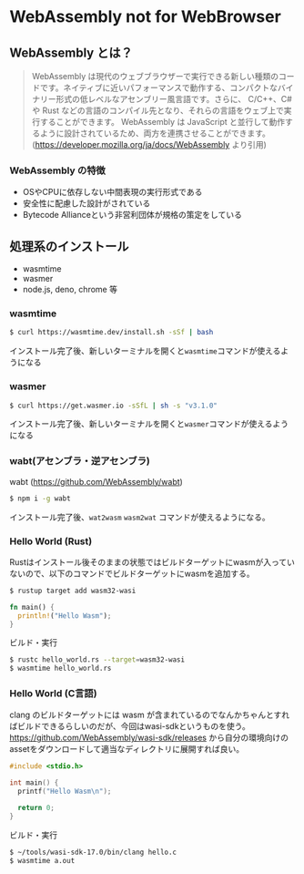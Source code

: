 # WebAssembly not for WebBrowser

## WebAssembly とは？

> WebAssembly は現代のウェブブラウザーで実行できる新しい種類のコードです。ネイティブに近いパフォーマンスで動作する、コンパクトなバイナリー形式の低レベルなアセンブリー風言語です。さらに、 C/C++、C# や Rust などの言語のコンパイル先となり、それらの言語をウェブ上で実行することができます。 WebAssembly は JavaScript と並行して動作するように設計されているため、両方を連携させることができます。 (https://developer.mozilla.org/ja/docs/WebAssembly より引用)

### WebAssembly の特徴

- OSやCPUに依存しない中間表現の実行形式である
- 安全性に配慮した設計がされている
- Bytecode Allianceという非営利団体が規格の策定をしている

## 処理系のインストール

- wasmtime
- wasmer
- node.js, deno, chrome 等

### wasmtime
```bash
$ curl https://wasmtime.dev/install.sh -sSf | bash
```
インストール完了後、新しいターミナルを開くと`wasmtime`コマンドが使えるようになる

### wasmer
```bash
$ curl https://get.wasmer.io -sSfL | sh -s "v3.1.0" 
```

インストール完了後、新しいターミナルを開くと`wasmer`コマンドが使えるようになる

### wabt(アセンブラ・逆アセンブラ)
wabt (https://github.com/WebAssembly/wabt)
```bash
$ npm i -g wabt
```

インストール完了後、`wat2wasm` `wasm2wat` コマンドが使えるようになる。

### Hello World (Rust)
Rustはインストール後そのままの状態ではビルドターゲットにwasmが入っていないので、以下のコマンドでビルドターゲットにwasmを追加する。

```bash
$ rustup target add wasm32-wasi
```

```rust
fn main() {
  println!("Hello Wasm");
}
```

ビルド・実行
```bash
$ rustc hello_world.rs --target=wasm32-wasi
$ wasmtime hello_world.rs
```

### Hello World (C言語)
clang のビルドターゲットには wasm が含まれているのでなんかちゃんとすればビルドできるらしいのだが、今回はwasi-sdkというものを使う。
https://github.com/WebAssembly/wasi-sdk/releases から自分の環境向けのassetをダウンロードして適当なディレクトリに展開すれば良い。

```c
#include <stdio.h>

int main() {
  printf("Hello Wasm\n");

  return 0;
}
```

ビルド・実行
```bash
$ ~/tools/wasi-sdk-17.0/bin/clang hello.c
$ wasmtime a.out
```
